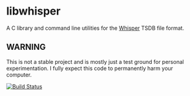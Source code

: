 # libwhisper

A C library and command line utilities for the [Whisper](https://github.com/graphite-project/whisper) TSDB file format.

## WARNING

This is not a stable project and is mostly just a test ground for personal experimentation. I fully expect this code to permanently harm your computer.

[![Build Status](https://travis-ci.org/jssjr/libwhisper.svg?branch=master)](https://travis-ci.org/jssjr/libwhisper)
